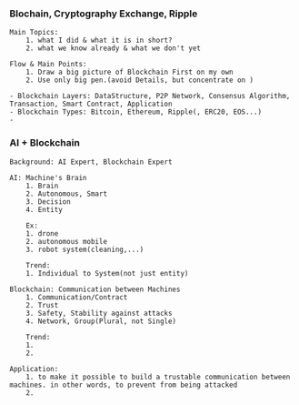 ### Blochain, Cryptography Exchange, Ripple

    Main Topics: 
        1. what I did & what it is in short?
        2. what we know already & what we don't yet 
        
    Flow & Main Points: 
        1. Draw a big picture of Blockchain First on my own
        2. Use only big pen.(avoid Details, but concentrate on )
    
    - Blockchain Layers: DataStructure, P2P Network, Consensus Algorithm, Transaction, Smart Contract, Application
    - Blockchain Types: Bitcoin, Ethereum, Ripple(, ERC20, EOS...)
    - 
    

### AI + Blockchain

    Background: AI Expert, Blockchain Expert
    
    AI: Machine's Brain
        1. Brain
        2. Autonomous, Smart
        3. Decision
        4. Entity
        
        Ex:
        1. drone
        2. autonomous mobile
        3. robot system(cleaning,...)
        
        Trend:
        1. Individual to System(not just entity)
        
    Blockchain: Communication between Machines
        1. Communication/Contract
        2. Trust
        3. Safety, Stability against attacks 
        4. Network, Group(Plural, not Single)

        Trend:
        1.
        2.
        
    Application:
        1. to make it possible to build a trustable communication between machines. in other words, to prevent from being attacked
        2.
